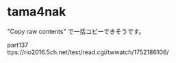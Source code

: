 # tama4nak

"Copy raw contents" で一括コピーできそうです。



part137    
ttps://rio2016.5ch.net/test/read.cgi/twwatch/1752186106/
